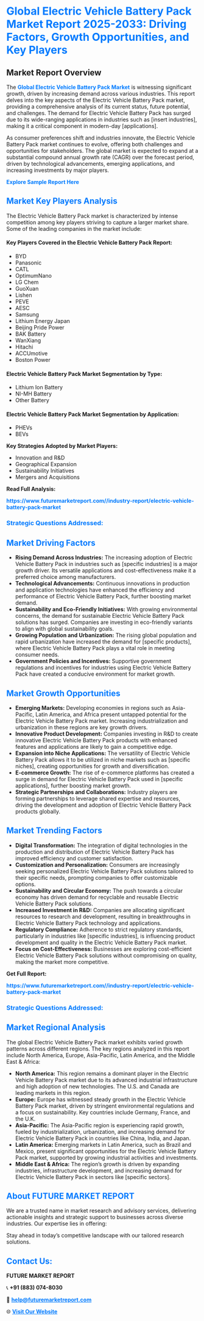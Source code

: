<h1 style="color: #007BFF;">Global Electric Vehicle Battery Pack Market Report 2025-2033: Driving Factors, Growth Opportunities, and Key Players</h1>

<section id="overview">
<h2>Market Report Overview</h2>
<p>The <a href="https://www.futuremarketreport.com//industry-report/electric-vehicle-battery-pack-market" style="color: #007BFF; text-decoration: none;"><strong>Global Electric Vehicle Battery Pack Market</strong></a> is witnessing significant growth, driven by increasing demand across various industries. This report delves into the key aspects of the Electric Vehicle Battery Pack market, providing a comprehensive analysis of its current status, future potential, and challenges. The demand for Electric Vehicle Battery Pack has surged due to its wide-ranging applications in industries such as [insert industries], making it a critical component in modern-day [applications].</p>
<p>As consumer preferences shift and industries innovate, the Electric Vehicle Battery Pack market continues to evolve, offering both challenges and opportunities for stakeholders. The global market is expected to expand at a substantial compound annual growth rate (CAGR) over the forecast period, driven by technological advancements, emerging applications, and increasing investments by major players.</p>
</section>

<section id="overview">
<p><a href="https://www.futuremarketreport.com//request-sample/reportId=87457" style="color: #007BFF; text-decoration: none;"><strong>Explore Sample Report Here</strong></a></p>
</section>

<section id="key-players">
<h2 style="color: #007BFF;">Market Key Players Analysis</h2>
<p>The Electric Vehicle Battery Pack market is characterized by intense competition among key players striving to capture a larger market share. Some of the leading companies in the market include:</p>
<h4>Key Players Covered in the Electric Vehicle Battery Pack Report:</h4>
<ul><li>BYD</li><li>Panasonic</li><li>CATL</li><li>OptimumNano</li><li>LG Chem</li><li>GuoXuan</li><li>Lishen</li><li>PEVE</li><li>AESC</li><li>Samsung</li><li>Lithium Energy Japan</li><li>Beijing Pride Power</li><li>BAK Battery</li><li>WanXiang</li><li>Hitachi</li><li>ACCUmotive</li><li>Boston Power</li></ul>
<h4>Electric Vehicle Battery Pack Market Segmentation by Type:</h4>
<ul><li>Lithium Ion Battery</li><li>NI-MH Battery</li><li>Other Battery</li></ul>

<h4>Electric Vehicle Battery Pack Market Segmentation by Application:</h4>
<ul><li>PHEVs</li><li>BEVs</li></ul>
<p><strong>Key Strategies Adopted by Market Players:</strong></p>
<ul>
<li>Innovation and R&D</li>
<li>Geographical Expansion</li>
<li>Sustainability Initiatives</li>
<li>Mergers and Acquisitions</li>
</ul>
</section>

<section>
<p><strong>Read Full Analysis: </strong></p><a href="https://www.futuremarketreport.com//industry-report/electric-vehicle-battery-pack-market" style="color: #007BFF; text-decoration: none;"><strong>https://www.futuremarketreport.com//industry-report/electric-vehicle-battery-pack-market</strong></a>
<h3 style="color: #007BFF;">Strategic Questions Addressed:</h3>
</section>

<section id="driving-factors">
<h2 style="color: #007BFF;">Market Driving Factors</h2>
<ul>
<li><strong>Rising Demand Across Industries:</strong> The increasing adoption of Electric Vehicle Battery Pack in industries such as [specific industries] is a major growth driver. Its versatile applications and cost-effectiveness make it a preferred choice among manufacturers.</li>
<li><strong>Technological Advancements:</strong> Continuous innovations in production and application technologies have enhanced the efficiency and performance of Electric Vehicle Battery Pack, further boosting market demand.</li>
<li><strong>Sustainability and Eco-Friendly Initiatives:</strong> With growing environmental concerns, the demand for sustainable Electric Vehicle Battery Pack solutions has surged. Companies are investing in eco-friendly variants to align with global sustainability goals.</li>
<li><strong>Growing Population and Urbanization:</strong> The rising global population and rapid urbanization have increased the demand for [specific products], where Electric Vehicle Battery Pack plays a vital role in meeting consumer needs.</li>
<li><strong>Government Policies and Incentives:</strong> Supportive government regulations and incentives for industries using Electric Vehicle Battery Pack have created a conducive environment for market growth.</li>
</ul>
</section>

<section id="growth-opportunities">
<h2 style="color: #007BFF;">Market Growth Opportunities</h2>
<ul>
<li><strong>Emerging Markets:</strong> Developing economies in regions such as Asia-Pacific, Latin America, and Africa present untapped potential for the Electric Vehicle Battery Pack market. Increasing industrialization and urbanization in these regions are key growth drivers.</li>
<li><strong>Innovative Product Development:</strong> Companies investing in R&D to create innovative Electric Vehicle Battery Pack products with enhanced features and applications are likely to gain a competitive edge.</li>
<li><strong>Expansion into Niche Applications:</strong> The versatility of Electric Vehicle Battery Pack allows it to be utilized in niche markets such as [specific niches], creating opportunities for growth and diversification.</li>
<li><strong>E-commerce Growth:</strong> The rise of e-commerce platforms has created a surge in demand for Electric Vehicle Battery Pack used in [specific applications], further boosting market growth.</li>
<li><strong>Strategic Partnerships and Collaborations:</strong> Industry players are forming partnerships to leverage shared expertise and resources, driving the development and adoption of Electric Vehicle Battery Pack products globally.</li>
</ul>
</section>

<section id="trending-factors">
<h2 style="color: #007BFF;">Market Trending Factors</h2>
<ul>
<li><strong>Digital Transformation:</strong> The integration of digital technologies in the production and distribution of Electric Vehicle Battery Pack has improved efficiency and customer satisfaction.</li>
<li><strong>Customization and Personalization:</strong> Consumers are increasingly seeking personalized Electric Vehicle Battery Pack solutions tailored to their specific needs, prompting companies to offer customizable options.</li>
<li><strong>Sustainability and Circular Economy:</strong> The push towards a circular economy has driven demand for recyclable and reusable Electric Vehicle Battery Pack solutions.</li>
<li><strong>Increased Investment in R&D:</strong> Companies are allocating significant resources to research and development, resulting in breakthroughs in Electric Vehicle Battery Pack technology and applications.</li>
<li><strong>Regulatory Compliance:</strong> Adherence to strict regulatory standards, particularly in industries like [specific industries], is influencing product development and quality in the Electric Vehicle Battery Pack market.</li>
<li><strong>Focus on Cost-Effectiveness:</strong> Businesses are exploring cost-efficient Electric Vehicle Battery Pack solutions without compromising on quality, making the market more competitive.</li>
</ul>
</section>

<section>
<p><strong>Get Full Report: </strong></p><a href="https://www.futuremarketreport.com//industry-report/electric-vehicle-battery-pack-market" style="color: #007BFF; text-decoration: none;"><strong>https://www.futuremarketreport.com//industry-report/electric-vehicle-battery-pack-market</strong></a>
<h3 style="color: #007BFF;">Strategic Questions Addressed:</h3>
</section>


<section id="regional-analysis">
<h2 style="color: #007BFF;">Market Regional Analysis</h2>
<p>The global Electric Vehicle Battery Pack market exhibits varied growth patterns across different regions. The key regions analyzed in this report include North America, Europe, Asia-Pacific, Latin America, and the Middle East & Africa:</p>
<ul>
<li><strong>North America:</strong> This region remains a dominant player in the Electric Vehicle Battery Pack market due to its advanced industrial infrastructure and high adoption of new technologies. The U.S. and Canada are leading markets in this region.</li>
<li><strong>Europe:</strong> Europe has witnessed steady growth in the Electric Vehicle Battery Pack market, driven by stringent environmental regulations and a focus on sustainability. Key countries include Germany, France, and the U.K.</li>
<li><strong>Asia-Pacific:</strong> The Asia-Pacific region is experiencing rapid growth, fueled by industrialization, urbanization, and increasing demand for Electric Vehicle Battery Pack in countries like China, India, and Japan.</li>
<li><strong>Latin America:</strong> Emerging markets in Latin America, such as Brazil and Mexico, present significant opportunities for the Electric Vehicle Battery Pack market, supported by growing industrial activities and investments.</li>
<li><strong>Middle East & Africa:</strong> The region’s growth is driven by expanding industries, infrastructure development, and increasing demand for Electric Vehicle Battery Pack in sectors like [specific sectors].</li>
</ul>
</section>

<footer>
<h2 style="color: #007BFF;">About FUTURE MARKET REPORT</h2>
<p>We are a trusted name in market research and advisory services, delivering actionable insights and strategic support to businesses across diverse industries. Our expertise lies in offering:</p>

<p>Stay ahead in today’s competitive landscape with our tailored research solutions.</p>

<h2 style="color: #007BFF;">Contact Us:</h2>
<p><strong>FUTURE MARKET REPORT</strong></p>
<p>📞 <strong>+91 (883) 074-8030</strong></p>
<p>📧 <strong><a href="mailto:help@futuremarketreport.com" style="color: #007BFF;">help@futuremarketreport.com</a></strong></p>
<p>🌐 <strong><a href="https://www.futuremarketreport.com/" style="color: #007BFF;">Visit Our Website</a></strong></p>
</footer>